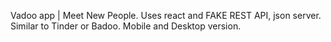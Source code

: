 
Vadoo app | Meet New People.
Uses react and FAKE REST API, json server.
Similar to Tinder or Badoo.
Mobile and Desktop version.
